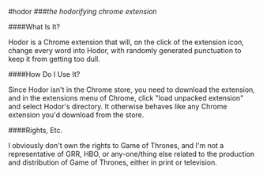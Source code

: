 #hodor 
###*the hodorifying chrome extension*

####What Is It?

Hodor is a Chrome extension that will, on the click of the extension icon, change every word into Hodor, with randomly generated punctuation to keep it from getting too dull.

####How Do I Use It?

Since Hodor isn't in the Chrome store, you need to download the extension, and in the extensions menu of Chrome, click "load unpacked extension" and select Hodor's directory. It otherwise behaves like any Chrome extension you'd download from the store.

####Rights, Etc.

I obviously don't own the rights to Game of Thrones, and I'm not a representative of GRR, HBO, or any-one/thing else related to the production and distribution of Game of Thrones, either in print or television.
